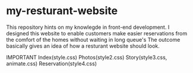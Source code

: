 # my-resturant-website

This repository hints on my knowlegde in front-end development. I designed this website to enable customers make easier reservations from the comfort of the homes without waiting in long queue's The outcome basically gives an idea of how a resturant website should look.



IMPORTANT
Index(style.css)
Photos(style2.css)
Story(style3.css, animate.css)
Reservation(style4.css)
